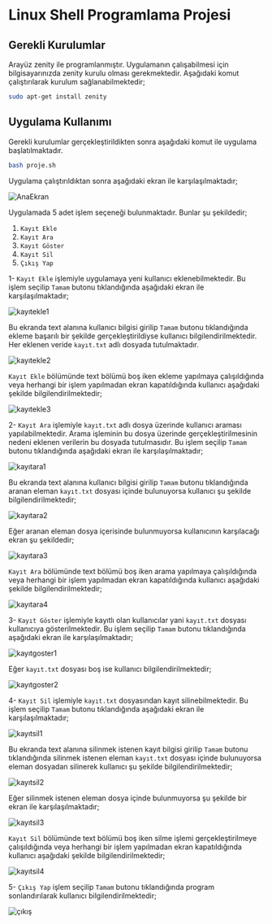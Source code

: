 # Linux Shell Programlama Projesi
## Gerekli Kurulumlar
Arayüz zenity ile programlanmıştır. Uygulamanın çalışabilmesi için bilgisayarınızda zenity kurulu olması gerekmektedir. Aşağıdaki komut çalıştırılarak kurulum sağlanabilmektedir;

``` bash
sudo apt-get install zenity
```

## Uygulama Kullanımı
Gerekli kurulumlar gerçekleştirildikten sonra aşağıdaki komut ile uygulama başlatılmaktadır.

``` bash
bash proje.sh
```

Uygulama çalıştırıldıktan sonra aşağıdaki ekran ile karşılaşılmaktadır;

![AnaEkran](https://user-images.githubusercontent.com/43981452/104592949-0d11b900-5680-11eb-8a10-eedd3d04b7df.PNG)

Uygulamada 5 adet işlem seçeneği bulunmaktadır. Bunlar şu şekildedir;

1. `Kayıt Ekle`
1. `Kayıt Ara`
1. `Kayıt Göster`
1. `Kayıt Sil`
1. `Çıkış Yap`

1- `Kayıt Ekle` işlemiyle uygulamaya yeni kullanıcı eklenebilmektedir. Bu işlem seçilip `Tamam` butonu tıklandığında aşağıdaki ekran ile karşılaşılmaktadır;

![kayıtekle1](https://user-images.githubusercontent.com/43981452/104593859-629a9580-5681-11eb-8f61-b9bcb1828c2b.PNG)

Bu ekranda text alanına kullanıcı bilgisi girilip `Tamam` butonu tıklandığında ekleme başarılı bir şekilde gerçekleştirildiyse kullanıcı bilgilendirilmektedir. Her eklenen   veride `kayıt.txt` adlı dosyada tutulmaktadır. 

![kayıtekle2](https://user-images.githubusercontent.com/43981452/104594425-2e73a480-5682-11eb-86a4-bc267285a64e.PNG)

`Kayıt Ekle` bölümünde text bölümü boş iken ekleme yapılmaya çalışıldığında veya herhangi bir işlem yapılmadan ekran kapatıldığında kullanıcı aşağıdaki şekilde bilgilendirilmektedir;

![kayıtekle3](https://user-images.githubusercontent.com/43981452/104595989-667be700-5684-11eb-838a-233ba2e69e4a.PNG)

2- `Kayıt Ara` işlemiyle `kayıt.txt` adlı dosya üzerinde kullanıcı araması yapılabilmektedir. Arama işleminin bu dosya üzerinde gerçekleştirilmesinin nedeni eklenen verilerin bu dosyada tutulmasıdır. Bu işlem seçilip `Tamam` butonu tıklandığında aşağıdaki ekran ile karşılaşılmaktadır;

![kayıtara1](https://user-images.githubusercontent.com/43981452/104597341-42210a00-5686-11eb-9d24-b10e9c6e80f2.PNG)

Bu ekranda text alanına kullanıcı bilgisi girilip `Tamam` butonu tıklandığında aranan eleman `kayıt.txt` dosyası içinde bulunuyorsa kullanıcı şu şekilde bilgilendirilmektedir;

![kayıtara2](https://user-images.githubusercontent.com/43981452/104597902-f6229500-5686-11eb-9f61-1cad645ee98e.PNG)

Eğer aranan eleman dosya içerisinde bulunmuyorsa kullanıcının karşılacağı ekran şu şekildedir;

![kayıtara3](https://user-images.githubusercontent.com/43981452/104598149-4994e300-5687-11eb-8dc3-1ce437eb69b1.PNG)

`Kayıt Ara` bölümünde text bölümü boş iken arama yapılmaya çalışıldığında veya herhangi bir işlem yapılmadan ekran kapatıldığında kullanıcı aşağıdaki şekilde bilgilendirilmektedir;

![kayıtara4](https://user-images.githubusercontent.com/43981452/104598288-734e0a00-5687-11eb-8705-7674f8a57c40.PNG)

3- `Kayıt Göster` işlemiyle kayıtlı olan kullanıcılar yani `kayıt.txt` dosyası kullanıcıya gösterilmektedir.  Bu işlem seçilip `Tamam` butonu tıklandığında aşağıdaki ekran ile karşılaşılmaktadır;

![kayıtgoster1](https://user-images.githubusercontent.com/43981452/104598845-19017900-5688-11eb-98e2-b882e860280b.PNG)

Eğer `kayıt.txt` dosyası boş ise kullanıcı bilgilendirilmektedir;

![kayıtgoster2](https://user-images.githubusercontent.com/43981452/104599005-4c440800-5688-11eb-829d-26a3aa047775.PNG)

4- `Kayıt Sil` işlemiyle `kayıt.txt` dosyasından kayıt silinebilmektedir. Bu işlem seçilip `Tamam` butonu tıklandığında aşağıdaki ekran ile karşılaşılmaktadır;

![kayıtsil1](https://user-images.githubusercontent.com/43981452/104599685-279c6000-5689-11eb-9973-b6008ee65d1b.PNG)

Bu ekranda text alanına silinmek istenen kayıt bilgisi girilip `Tamam` butonu tıklandığında silinmek istenen eleman `kayıt.txt` dosyası içinde bulunuyorsa eleman dosyadan silinerek kullanıcı şu şekilde bilgilendirilmektedir;

![kayıtsil2](https://user-images.githubusercontent.com/43981452/104600032-882b9d00-5689-11eb-8189-5fd54299264c.PNG)

Eğer silinmek istenen eleman dosya içinde bulunmuyorsa şu şekilde bir ekran ile karşılaşılmaktadır;

![kayıtsil3](https://user-images.githubusercontent.com/43981452/104600235-caed7500-5689-11eb-88e2-a218fffad705.PNG)

`Kayıt Sil` bölümünde text bölümü boş iken silme işlemi gerçekleştirilmeye çalışıldığında veya herhangi bir işlem yapılmadan ekran kapatıldığında kullanıcı aşağıdaki şekilde bilgilendirilmektedir;

![kayıtsil4](https://user-images.githubusercontent.com/43981452/104600440-0d16b680-568a-11eb-8350-b439671db526.PNG)

5- `Çıkış Yap` işlem seçilip `Tamam` butonu tıklandığında program sonlandırılarak kullanıcı bilgilendirilmektedir;

![çıkış](https://user-images.githubusercontent.com/43981452/104601239-0a689100-568b-11eb-8ef5-1a1b2a33d2b7.PNG)












